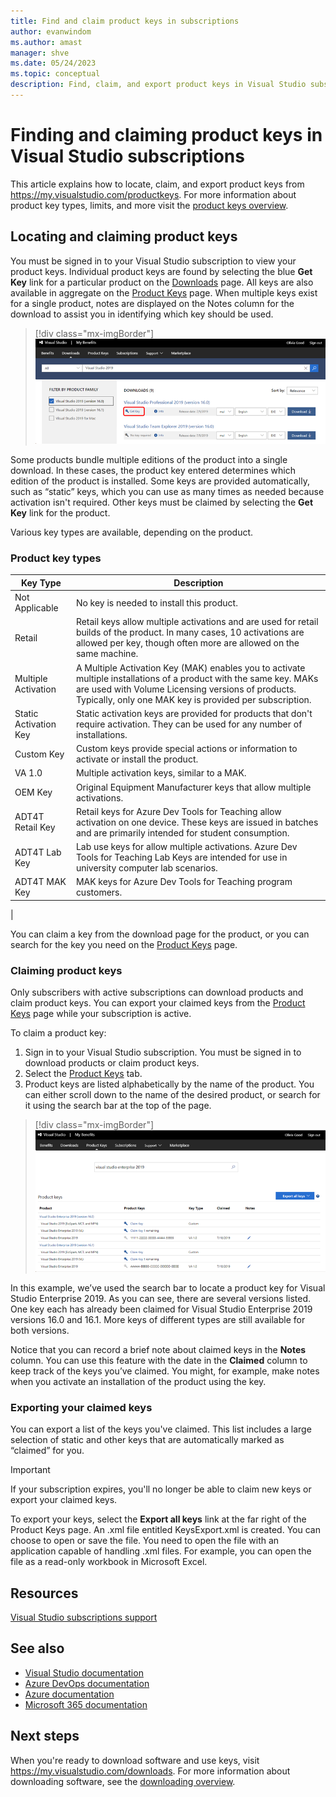 ```yaml
---
title: Find and claim product keys in subscriptions
author: evanwindom
ms.author: amast
manager: shve
ms.date: 05/24/2023
ms.topic: conceptual
description: Find, claim, and export product keys in Visual Studio subscriptions, and review types of product keys such as OEM Key, Retail, and Static Activation Key.
---
```


# Finding and claiming product keys in Visual Studio subscriptions

This article explains how to locate, claim, and export product keys from https://my.visualstudio.com/productkeys.  For more information about product key types, limits, and more visit the [product keys overview](product-keys.md).

## Locating and claiming product keys

You must be signed in to your Visual Studio subscription to view your product keys. Individual product keys are found by selecting the blue **Get Key** link for a particular product on the [Downloads](https://my.visualstudio.com/downloads) page.  All keys are also available in aggregate on the [Product Keys](https://my.visualstudio.com/productkeys?wt.mc_id=o~msft~docs) page. When multiple keys exist for a single product, notes are displayed on the Notes column for the download to assist you in identifying which key should be used.
> [!div class="mx-imgBorder"]
> ![Get Key from Downloads Page](_img/product-keys/download-get-key.png "Select Get key on the information page for any download to get a key for that product.")

Some products bundle multiple editions of the product into a single download. In these cases, the product key entered determines which edition of the product is installed.
Some keys are provided automatically, such as “static” keys, which you can use as many times as needed because activation isn't required. Other keys must be claimed by selecting the **Get Key** link for the product.

Various key types are available, depending on the product.

### Product key types

|  Key Type   |  Description |
|-------------|--------------|
|    Not Applicable  | No key is needed to install this product. |
|    Retail | Retail keys allow multiple activations and are used for retail builds of the product. In many cases, 10 activations are allowed per key, though often more are allowed on the same machine. |
|    Multiple Activation | A Multiple Activation Key (MAK) enables you to activate multiple installations of a product with the same key. MAKs are used with Volume Licensing   versions of products. Typically, only one MAK key is provided per subscription. |
|    Static Activation Key | Static activation keys are provided for products that don't require activation. They can be used for any number of installations. |
|    Custom Key | Custom keys provide special actions or information to activate or install the product. |
|    VA 1.0  |  Multiple activation keys, similar to a MAK. |
|    OEM Key |  Original Equipment Manufacturer keys that allow multiple activations. |
|    ADT4T Retail Key  | Retail keys for Azure Dev Tools for Teaching allow activation on one device. These keys are issued in batches and are primarily intended for student consumption. |
|    ADT4T Lab Key | Lab use keys for allow multiple activations. Azure Dev Tools for Teaching Lab Keys are intended for use in university computer lab scenarios. |
|    ADT4T MAK Key | MAK keys for Azure Dev Tools for Teaching program customers. |
|

You can claim a key from the download page for the product, or you can search for the key you need on the [Product Keys](https://my.visualstudio.com/productkeys) page.

### Claiming product keys

Only subscribers with active subscriptions can download products and claim product keys.  You can export your claimed keys from the [Product Keys](https://my.visualstudio.com/productkeys) page while your subscription is active.

To claim a product key:
1. Sign in to your Visual Studio subscription.  You must be signed in to download products or claim product keys.
2. Select the [Product Keys](https://my.visualstudio.com/productkeys?wt.mc_id=o~msft~docs) tab.
3. Product keys are listed alphabetically by the name of the product.  You can either scroll down to the name of the desired product, or search for it using the search bar at the top of the page.
> [!div class="mx-imgBorder"]
> ![Search for Product Key](_img/product-keys/search-keys.png "Screenshot of the Product Keys page in the subscriber portal.")
   
In this example, we’ve used the search bar to locate a product key for Visual Studio Enterprise 2019.
As you can see, there are several versions listed.  One key each has already been claimed for Visual Studio Enterprise 2019 versions 16.0 and 16.1.  More keys of different types are still available for both versions. 

Notice that you can record a brief note about claimed keys in the **Notes** column.  You can use this feature with the date in the **Claimed** column to keep track of the keys you’ve claimed.  You might, for example, make notes when you activate an installation of the product using the key.

### Exporting your claimed keys

You can export a list of the keys you've claimed.  This list includes a large selection of static and other keys that are automatically marked as “claimed” for you.

> [!IMPORTANT]
> If your subscription expires, you'll no longer be able to claim new keys or export your claimed keys.

To export your keys, select the **Export all keys** link at the far right of the Product Keys page.  An .xml file entitled KeysExport.xml is created.   You can choose to open or save the file.  You need to open the file with an application capable of handling .xml files.  For example, you can open the file as a read-only workbook in Microsoft Excel.

## Resources

[Visual Studio subscriptions support](https://aka.ms/vssubscriberhelp)

## See also

+ [Visual Studio documentation](/visualstudio/)
+ [Azure DevOps documentation](/azure/devops/)
+ [Azure documentation](/azure/)
+ [Microsoft 365 documentation](/microsoft-365/)

## Next steps

When you're ready to download software and use keys, visit https://my.visualstudio.com/downloads.  For more information about downloading software, see the [downloading overview](download-software.md).